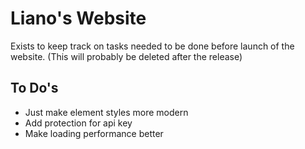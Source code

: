 # **Liano's Website** 

Exists to keep track on tasks needed to be done before launch of the website. (This will probably be deleted after the release) 

## **To Do's** 
- Just make element styles more modern 
- Add protection for api key 
- Make loading performance better    
